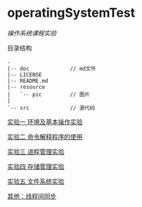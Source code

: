 ﻿# operatingSystemTest
*操作系统课程实验*

目录结构
```
.
|-- doc             // md文件
|-- LICENSE         
|-- README.md
|-- resource        
|   `-- pic         // 图片
|           
`-- src             // 源代码
```

[实验一  环境及基本操作实验](./doc/test1.md)

[实验二  命令解释程序的使用](./doc/test2.md)

[实验三  进程管理实验](./doc/test3.md)

[实验四  存储管理实验](./doc/test4.md)

[实验五  文件系统实验](./doc/test5.md)

[其他：线程间同步](./doc/process_synchronization.md)
